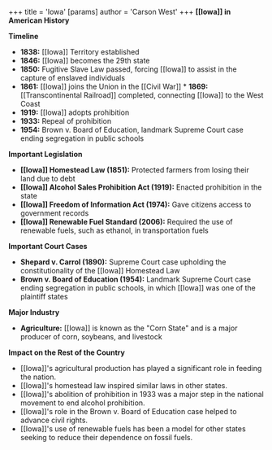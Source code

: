 +++
 title = 'Iowa'
[params]
	author = 'Carson West'
+++
**[[Iowa]] in American History**

**Timeline**

* **1838:** [[Iowa]] Territory established
* **1846:** [[Iowa]] becomes the 29th state
* **1850:** Fugitive Slave Law passed, forcing [[Iowa]] to assist in the capture of enslaved individuals
* **1861:** [[Iowa]] joins the Union in the [[Civil War]] * **1869:** [[Transcontinental Railroad]] completed, connecting [[Iowa]] to the West Coast
* **1919:** [[Iowa]] adopts prohibition
* **1933:** Repeal of prohibition
* **1954:** Brown v. Board of Education, landmark Supreme Court case ending segregation in public schools

**Important Legislation**

* **[[Iowa]] Homestead Law (1851):** Protected farmers from losing their land due to debt
* **[[Iowa]] Alcohol Sales Prohibition Act (1919):** Enacted prohibition in the state
* **[[Iowa]] Freedom of Information Act (1974):** Gave citizens access to government records
* **[[Iowa]] Renewable Fuel Standard (2006):** Required the use of renewable fuels, such as ethanol, in transportation fuels

**Important Court Cases**

* **Shepard v. Carrol (1890):** Supreme Court case upholding the constitutionality of the [[Iowa]] Homestead Law
* **Brown v. Board of Education (1954):** Landmark Supreme Court case ending segregation in public schools, in which [[Iowa]] was one of the plaintiff states

**Major Industry**

* **Agriculture:** [[Iowa]] is known as the "Corn State" and is a major producer of corn, soybeans, and livestock

**Impact on the Rest of the Country**

* [[Iowa]]'s agricultural production has played a significant role in feeding the nation.
* [[Iowa]]'s homestead law inspired similar laws in other states.
* [[Iowa]]'s abolition of prohibition in 1933 was a major step in the national movement to end alcohol prohibition.
* [[Iowa]]'s role in the Brown v. Board of Education case helped to advance civil rights.
* [[Iowa]]'s use of renewable fuels has been a model for other states seeking to reduce their dependence on fossil fuels.